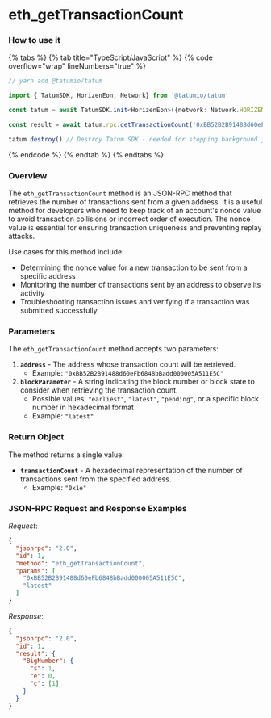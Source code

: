 # eth\_getTransactionCount

### How to use it

{% tabs %}
{% tab title="TypeScript/JavaScript" %}
{% code overflow="wrap" lineNumbers="true" %}
```typescript
// yarn add @tatumio/tatum

import { TatumSDK, HorizenEon, Network} from '@tatumio/tatum'

const tatum = await TatumSDK.init<HorizenEon>({network: Network.HORIZEN_EON})

const result = await tatum.rpc.getTransactionCount('0xBB52B2B91488d60eFb6848bBadd000005A511E5C', 'latest')

tatum.destroy() // Destroy Tatum SDK - needed for stopping background jobs
```
{% endcode %}
{% endtab %}
{% endtabs %}

### Overview

The `eth_getTransactionCount` method is an JSON-RPC method that retrieves the number of transactions sent from a given address. It is a useful method for developers who need to keep track of an account's nonce value to avoid transaction collisions or incorrect order of execution. The nonce value is essential for ensuring transaction uniqueness and preventing replay attacks.

Use cases for this method include:

* Determining the nonce value for a new transaction to be sent from a specific address
* Monitoring the number of transactions sent by an address to observe its activity
* Troubleshooting transaction issues and verifying if a transaction was submitted successfully

### Parameters

The `eth_getTransactionCount` method accepts two parameters:

1. **`address`** - The address whose transaction count will be retrieved.
   * Example: `"0xBB52B2B91488d60eFb6848bBadd000005A511E5C"`
2. **`blockParameter`** - A string indicating the block number or block state to consider when retrieving the transaction count.
   * Possible values: `"earliest"`, `"latest"`, `"pending"`, or a specific block number in hexadecimal format
   * Example: `"latest"`

### Return Object

The method returns a single value:

* **`transactionCount`** - A hexadecimal representation of the number of transactions sent from the specified address.
  * Example: `"0x1e"`

### JSON-RPC Request and Response Examples

_Request_:

```json
{
  "jsonrpc": "2.0",
  "id": 1,
  "method": "eth_getTransactionCount",
  "params": [
    "0xBB52B2B91488d60eFb6848bBadd000005A511E5C",
    "latest"
  ]
}
```

_Response_:

```json
{
  "jsonrpc": "2.0",
  "id": 1,
  "result": {
    "BigNumber": {
      "s": 1,
      "e": 0,
      "c": [1]
    }
  }
}
```
